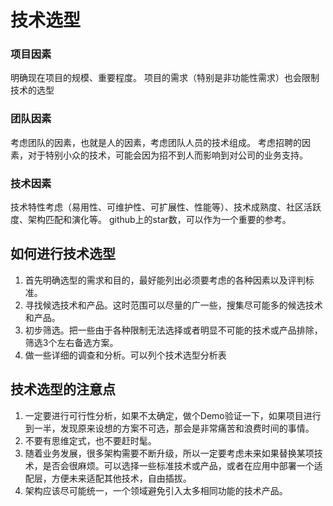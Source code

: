# 技术选型

### 项目因素 
明确现在项目的规模、重要程度。 项目的需求（特别是非功能性需求）也会限制技术的选型

### 团队因素 
考虑团队的因素，也就是人的因素，考虑团队人员的技术组成。 考虑招聘的因素，对于特别小众的技术，可能会因为招不到人而影响到对公司的业务支持。

### 技术因素 
技术特性考虑（易用性、可维护性、可扩展性、性能等）、技术成熟度、社区活跃度、架构匹配和演化等。 github上的star数，可以作为一个重要的参考。

## 如何进行技术选型
1. 首先明确选型的需求和目的，最好能列出必须要考虑的各种因素以及评判标准。
2. 寻找候选技术和产品。这时范围可以尽量的广一些，搜集尽可能多的候选技术和产品。
3. 初步筛选。把一些由于各种限制无法选择或者明显不可能的技术或产品排除，筛选3个左右备选方案。
4. 做一些详细的调查和分析。可以列个技术选型分析表

## 技术选型的注意点
1. 一定要进行可行性分析，如果不太确定，做个Demo验证一下，如果项目进行到一半，发现原来设想的方案不可选，那会是非常痛苦和浪费时间的事情。
2. 不要有思维定式，也不要赶时髦。
3. 随着业务发展，很多架构需要不断升级，所以一定要考虑未来如果替换某项技术，是否会很麻烦。可以选择一些标准技术或产品，或者在应用中部署一个适配层，方便未来适配其他技术，自由插拔。
4. 架构应该尽可能统一，一个领域避免引入太多相同功能的技术产品。